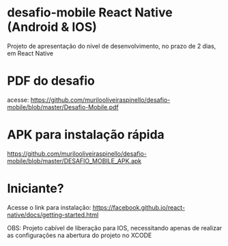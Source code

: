 # desafio-mobile React Native (Android & IOS)
Projeto de apresentação do nível de desenvolvimento, no prazo de 2 dias, em React Native

# PDF do desafio
acesse: https://github.com/murilooliveiraspinello/desafio-mobile/blob/master/Desafio-Mobile.pdf

# APK para instalação rápida
https://github.com/murilooliveiraspinello/desafio-mobile/blob/master/DESAFIO_MOBILE_APK.apk


# Iniciante?
Acesse o link para instalação: https://facebook.github.io/react-native/docs/getting-started.html


OBS: Projeto cabível de liberação para IOS, necessitando apenas de realizar as configurações na abertura do projeto no XCODE
